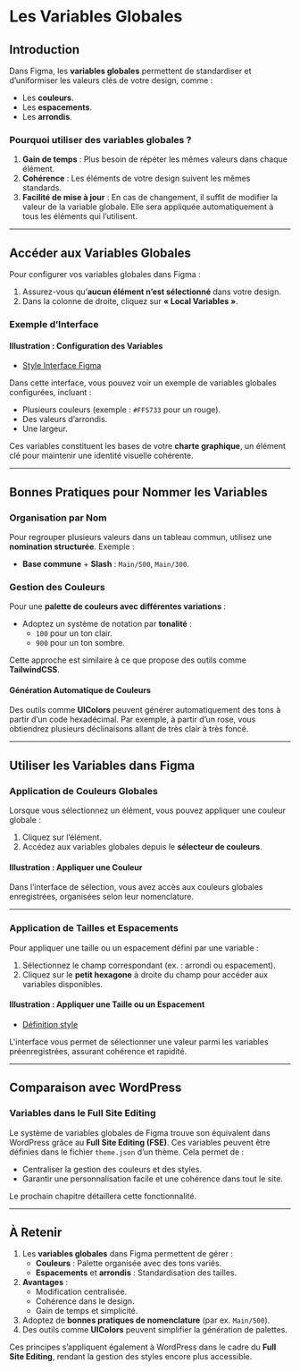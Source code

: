 # Les Variables Globales

## Introduction

Dans Figma, les **variables globales** permettent de standardiser et d’uniformiser les valeurs clés de votre design, comme :
- Les **couleurs**.
- Les **espacements**.
- Les **arrondis**.

### Pourquoi utiliser des variables globales ?

1. **Gain de temps** : Plus besoin de répéter les mêmes valeurs dans chaque élément.
2. **Cohérence** : Les éléments de votre design suivent les mêmes standards.
3. **Facilité de mise à jour** : En cas de changement, il suffit de modifier la valeur de la variable globale. Elle sera appliquée automatiquement à tous les éléments qui l’utilisent.

---

## Accéder aux Variables Globales

Pour configurer vos variables globales dans Figma :
1. Assurez-vous qu’**aucun élément n’est sélectionné** dans votre design.
2. Dans la colonne de droite, cliquez sur **« Local Variables »**.

### Exemple d’Interface

#### Illustration : Configuration des Variables

- [Style Interface Figma](/grimoire/img/styles-globaux-figma.jpg.avif)

Dans cette interface, vous pouvez voir un exemple de variables globales configurées, incluant :
- Plusieurs couleurs (exemple : `#FF5733` pour un rouge).
- Des valeurs d’arrondis.
- Une largeur.

Ces variables constituent les bases de votre **charte graphique**, un élément clé pour maintenir une identité visuelle cohérente.

---

## Bonnes Pratiques pour Nommer les Variables

### Organisation par Nom

Pour regrouper plusieurs valeurs dans un tableau commun, utilisez une **nomination structurée**. Exemple :
- **Base commune** + **Slash** : `Main/500`, `Main/300`.

### Gestion des Couleurs

Pour une **palette de couleurs avec différentes variations** :
- Adoptez un système de notation par **tonalité** :
  - `100` pour un ton clair.
  - `900` pour un ton sombre.

Cette approche est similaire à ce que propose des outils comme **TailwindCSS**.

#### Génération Automatique de Couleurs

Des outils comme **UIColors** peuvent générer automatiquement des tons à partir d’un code hexadécimal. Par exemple, à partir d’un rose, vous obtiendrez plusieurs déclinaisons allant de très clair à très foncé.

---

## Utiliser les Variables dans Figma

### Application de Couleurs Globales

Lorsque vous sélectionnez un élément, vous pouvez appliquer une couleur globale :
1. Cliquez sur l’élément.
2. Accédez aux variables globales depuis le **sélecteur de couleurs**.

#### Illustration : Appliquer une Couleur

Dans l’interface de sélection, vous avez accès aux couleurs globales enregistrées, organisées selon leur nomenclature.

---

### Application de Tailles et Espacements

Pour appliquer une taille ou un espacement défini par une variable :
1. Sélectionnez le champ correspondant (ex. : arrondi ou espacement).
2. Cliquez sur le **petit hexagone** à droite du champ pour accéder aux variables disponibles.

#### Illustration : Appliquer une Taille ou un Espacement

- [Définition style](/grimoire/img/styles-globaux-figma-ombres.jpg.avif)

L'interface vous permet de sélectionner une valeur parmi les variables préenregistrées, assurant cohérence et rapidité.

---

## Comparaison avec WordPress

### Variables dans le Full Site Editing

Le système de variables globales de Figma trouve son équivalent dans WordPress grâce au **Full Site Editing (FSE)**. Ces variables peuvent être définies dans le fichier `theme.json` d’un thème. Cela permet de :
- Centraliser la gestion des couleurs et des styles.
- Garantir une personnalisation facile et une cohérence dans tout le site.

Le prochain chapitre détaillera cette fonctionnalité.

---

## À Retenir

1. Les **variables globales** dans Figma permettent de gérer :
   - **Couleurs** : Palette organisée avec des tons variés.
   - **Espacements** et **arrondis** : Standardisation des tailles.
2. **Avantages** :
   - Modification centralisée.
   - Cohérence dans le design.
   - Gain de temps et simplicité.
3. Adoptez de **bonnes pratiques de nomenclature** (par ex. `Main/500`).
4. Des outils comme **UIColors** peuvent simplifier la génération de palettes.

Ces principes s’appliquent également à WordPress dans le cadre du **Full Site Editing**, rendant la gestion des styles encore plus accessible.
